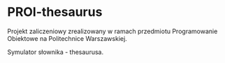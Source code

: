 # PROI-thesaurus
Projekt zaliczeniowy zrealizowany w ramach przedmiotu Programowanie Obiektowe na Politechnice Warszawskiej.

Symulator słownika - thesaurusa.
